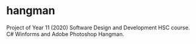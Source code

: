 # hangman
Project of Year 11 (2020) Software Design and Development HSC course. C# Winforms and Adobe Photoshop Hangman.
